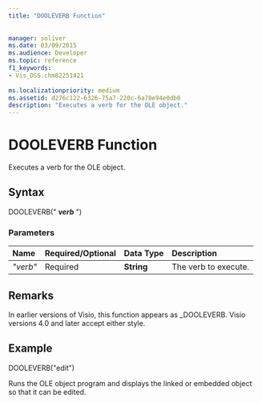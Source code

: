 ```yaml
---
title: "DOOLEVERB Function"
 
 
manager: soliver
ms.date: 03/09/2015
ms.audience: Developer
ms.topic: reference
f1_keywords:
- Vis_DSS.chm82251421
 
ms.localizationpriority: medium
ms.assetid: d276c122-6326-75a7-220c-6a78e94e0db0
description: "Executes a verb for the OLE object."
---
```


# DOOLEVERB Function

Executes a verb for the OLE object.
  
## Syntax

DOOLEVERB(" ***verb*** ")
  
### Parameters

|**Name**|**Required/Optional**|**Data Type**|**Description**|
|:-----|:-----|:-----|:-----|
| *"verb"* <br/> |Required  <br/> |**String** <br/> |The verb to execute. |

## Remarks

In earlier versions of Visio, this function appears as _DOOLEVERB. Visio versions 4.0 and later accept either style.
  
## Example

DOOLEVERB("edit")
  
Runs the OLE object program and displays the linked or embedded object so that it can be edited.
  